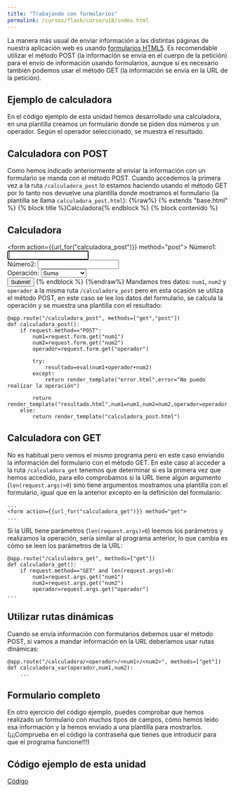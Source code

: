 ```yaml
---
title: "Trabajando con formularios"
permalink: /cursos/flask/curso/u18/index.html
---
```


La manera más usual de enviar información a las distintas páginas de nuestra aplicación web es usando [formularios HTML5](https://www.w3schools.com/html/html_forms.asp). Es recomendable utilizar el método POST (la información se envía en el cuerpo de la petición) para el envío de información usando formularios, aunque si es necesario también podemos usar el método GET (la información se envía en la URL de la petición).

## Ejemplo de calculadora

En el código ejemplo de esta unidad hemos desarrollado una calculadora, en una plantilla creamos un formulario donde se piden dos números y un operador. Según el operador seleccionado, se muestra el resultado.

## Calculadora con POST

Como hemos indicado anteriormente al enviar la información con un formulario se manda con el método POST. Cuando accedemos la primera vez a la ruta `/calculadora_post` lo estamos haciendo usando el método GET por lo tanto nos devuelve una plantilla donde mostramos el formulario (la plantilla se llama `calculadora_post.html`):
{%raw%}
	{% extends "base.html" %}
	{% block title %}Calculadora{% endblock %}
	{% block contenido %}
		    <h2>Calculadora</h2>
		    <form action={{url_for("calculadora_post")}} method="post">
			Número1: <input type="text" name="num1" autofocus required />
			<br />
			Número2: <input type="text" name="num2" autofocus required />
			<br />
			Operación: 
			<select name="operador">
	  			<option value="+">Suma</option>
	  			<option value="-">Resta</option>
	  			<option value="*">Multiplicación</option>
	  			<option value="/">División</option>
	  		</select> 
	  		<br/>
	  		<input type="submit" value="Submit!" />
			</form>
	{% endblock %}
{%endraw%}
Mandamos tres datos: `num1`, `num2` y `operador` a la misma ruta `/calculadora_post` pero en esta ocasión se utiliza el método POST, en este caso se lee los datos del formulario, se calcula la operación y se muestra una plantilla con el resultado:

	@app.route("/calculadora_post", methods=["get","post"])
	def calculadora_post():
		if request.method=="POST":
			num1=request.form.get("num1")
			num2=request.form.get("num2")
			operador=request.form.get("operador")
		
			try:
				resultado=eval(num1+operador+num2)
			except:
				return render_template("error.html",error="No puedo realizar la operación")
			
			return render_template("resultado.html",num1=num1,num2=num2,operador=operador,resultado=resultado)	
		else:
			return render_template("calculadora_post.html")

## Calculadora con GET

No es habitual pero vemos el mismo programa pero en este caso enviando la información del formulario con el método GET. En este caso al acceder a la ruta `/calculadora_get` tenemos que determinar si es la primera vez que hemos accedido, para ello comprobamos si la URL tiene algún argumento (`len(request.args)>0`) sino tiene argumentos mostramos una plantilla con el formulario, igual que en la anterior excepto en la definición del formulario:

	...
	<form action={{url_for("calculadora_get")}} method="get">
	...

Si la URL tiene parámetros (`len(request.args)>0`) leemos los parámetros y realizamos la operación, sería similar al programa anterior, lo que cambia es cómo se leen los parámetros de la URL:

	@app.route("/calculadora_get", methods=["get"])
	def calculadora_get():
		if request.method=="GET" and len(request.args)>0:
			num1=request.args.get("num1")
			num2=request.args.get("num2")
			operador=request.args.get("operador")
	...

## Utilizar rutas dinámicas

Cuando se envía información con formularios debemos usar el método POST, si vamos a mandar información en la URL deberíamos usar rutas dinámicas:

	@app.route("/calculadora/<operador>/<num1>/<num2>", methods=["get"])
	def calculadora_var(operador,num1,num2):
		...

## Formulario completo

En otro ejercicio del código ejemplo, puedes comprobar que hemos realizado un formulario con muchos tipos de campos, cómo hemos leído esa información y la hemos enviado a una plantilla para mostrarlos. (¡¡¡Comprueba en el código la contraseña que tienes que introducir para que el programa funcione!!!)

## Código ejemplo de esta unidad

[Código](../../ejemplos/u18)
	